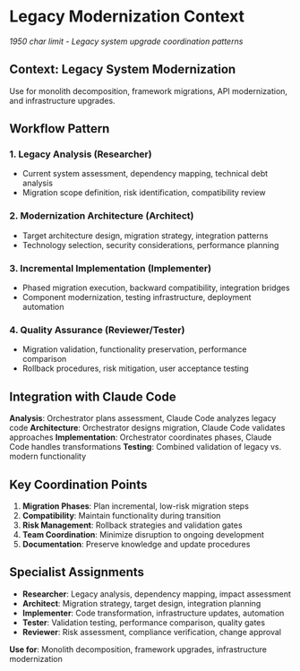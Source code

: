 # Legacy Modernization Context

*1950 char limit - Legacy system upgrade coordination patterns*

## Context: Legacy System Modernization
Use for monolith decomposition, framework migrations, API modernization, and infrastructure upgrades.

## Workflow Pattern

### 1. Legacy Analysis (Researcher)
- Current system assessment, dependency mapping, technical debt analysis
- Migration scope definition, risk identification, compatibility review

### 2. Modernization Architecture (Architect)
- Target architecture design, migration strategy, integration patterns
- Technology selection, security considerations, performance planning

### 3. Incremental Implementation (Implementer)
- Phased migration execution, backward compatibility, integration bridges
- Component modernization, testing infrastructure, deployment automation

### 4. Quality Assurance (Reviewer/Tester)
- Migration validation, functionality preservation, performance comparison
- Rollback procedures, risk mitigation, user acceptance testing

## Integration with Claude Code

**Analysis**: Orchestrator plans assessment, Claude Code analyzes legacy code
**Architecture**: Orchestrator designs migration, Claude Code validates approaches
**Implementation**: Orchestrator coordinates phases, Claude Code handles transformations
**Testing**: Combined validation of legacy vs. modern functionality

## Key Coordination Points
1. **Migration Phases**: Plan incremental, low-risk migration steps
2. **Compatibility**: Maintain functionality during transition
3. **Risk Management**: Rollback strategies and validation gates
4. **Team Coordination**: Minimize disruption to ongoing development
5. **Documentation**: Preserve knowledge and update procedures

## Specialist Assignments
- **Researcher**: Legacy analysis, dependency mapping, impact assessment
- **Architect**: Migration strategy, target design, integration planning
- **Implementer**: Code transformation, infrastructure updates, automation
- **Tester**: Validation testing, performance comparison, quality gates
- **Reviewer**: Risk assessment, compliance verification, change approval

**Use for**: Monolith decomposition, framework upgrades, infrastructure modernization